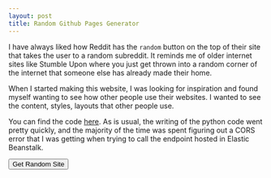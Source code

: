 ```yaml
---
layout: post
title: Random Github Pages Generator
---
```


I have always liked how Reddit has the `random` button on the top of their site that takes the user to a random subreddit.
It reminds me of older internet sites like Stumble Upon where you just get thrown into a random corner of the internet that 
someone else has already made their home.

When I started making this website, I was looking for inspiration and found myself wanting to see how other people use their
websites.  I wanted to see the content, styles, layouts that other people use.

You can find the code [here](https://github.com/briengleason/random-github-sites).  As is usual, the writing of the python code
went pretty quickly, and the majority of the time was spent figuring out a CORS error that I was getting when trying to call the
endpoint hosted in Elastic Beanstalk.

<html>
  <script type="text/javascript" src="/assets/js/getRandomSite.js"></script>
  <body>
    <button onclick="getRandomSite()" type="button" id="siteButton">Get Random Site</button>
    <p id="answer"></p>
  </body>
</html>
